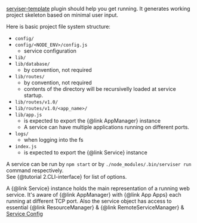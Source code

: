 
[serviser-template](https://github.com/lucid-services/serviser-template) plugin should help you get running. It generates working project skeleton based on minimal user input.  

Here is basic project file system structure:

- `config/`
- `config/<NODE_ENV>/config.js`
    - service configuration
- `lib/`
- `lib/database/`
    - by convention, not required
- `lib/routes/`
    - by convention, not required
    - contents of the directory will be recursivelly loaded at service startup.
- `lib/routes/v1.0/`
- `lib/routes/v1.0/<app_name>/`
- `lib/app.js`
    - is expected to export the {@link AppManager} instance
    - A service can have multiple applications running on different ports.
- `logs/`
    - when logging into the fs
- `index.js`
    - is expected to export the {@link Service} instance


A service can be run by `npm start` or by `./node_modules/.bin/serviser run` command respectively.  
See {@tutorial 2.CLI-interface} for list of options.  

A {@link Service} instance holds the main representation of a running web service. It's aware of {@link AppManager} with {@link App Apps} each running at different TCP port. Also the service object has access to essential {@link ResourceManager} & {@link RemoteServiceManager} & [Service Config](https://github.com/lucid-services/serviser-config)
